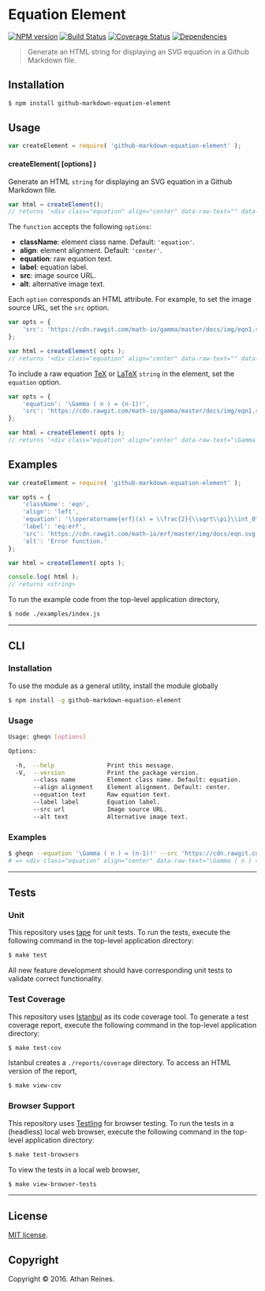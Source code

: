 Equation Element
===
[![NPM version][npm-image]][npm-url] [![Build Status][build-image]][build-url] [![Coverage Status][coverage-image]][coverage-url] [![Dependencies][dependencies-image]][dependencies-url]

> Generate an HTML string for displaying an SVG equation in a Github Markdown file.


## Installation

``` bash
$ npm install github-markdown-equation-element
```


## Usage

``` javascript
var createElement = require( 'github-markdown-equation-element' );
```

#### createElement( [options] )

Generate an HTML `string` for displaying an SVG equation in a Github Markdown file.

``` javascript
var html = createElement();
// returns '<div class="equation" align="center" data-raw-text="" data-equation="">\n\t<img src="" alt="">\n\t<br>\n</div>'
```

The `function` accepts the following `options`:
*	__className__: element class name. Default: `'equation'`.
*	__align__: element alignment. Default: `'center'`.
*	__equation__: raw equation text.
*	__label__: equation label.
*	__src__: image source URL.
*	__alt__: alternative image text.

Each `option` corresponds an HTML attribute. For example, to set the image source URL, set the `src` option.

``` javascript
var opts = {
	'src': 'https://cdn.rawgit.com/math-io/gamma/master/docs/img/eqn1.svg'
};

var html = createElement( opts );
// returns '<div class="equation" align="center" data-raw-text="" data-equation="">\n\t<img src="https://cdn.rawgit.com/math-io/gamma/master/docs/img/eqn1.svg" alt="">\n\t<br>\n</div>'
```

To include a raw equation [TeX][tex] or [LaTeX][latex] `string` in the element, set the `equation` option.

``` javascript
var opts = {
	'equation': '\Gamma ( n ) = (n-1)!',
	'src': 'https://cdn.rawgit.com/math-io/gamma/master/docs/img/eqn1.svg'
};

var html = createElement( opts );
// returns '<div class="equation" align="center" data-raw-text="\Gamma ( n ) = (n-1)!" data-equation="">\n\t<img src="https://cdn.rawgit.com/math-io/gamma/master/docs/img/eqn1.svg" alt="">\n\t<br>\n</div>'
```


## Examples

``` javascript
var createElement = require( 'github-markdown-equation-element' );

var opts = {
	'className': 'eqn',
	'align': 'left',
	'equation': '\\operatorname{erf}(x) = \\frac{2}{\\sqrt\\pi}\\int_0^x e^{-t^2}\\,\\mathrm dt',
	'label': 'eq:erf',
	'src': 'https://cdn.rawgit.com/math-io/erf/master/img/docs/eqn.svg',
	'alt': 'Error function.'
};

var html = createElement( opts );

console.log( html );
// returns <string>
```

To run the example code from the top-level application directory,

``` bash
$ node ./examples/index.js
```


---
## CLI

### Installation

To use the module as a general utility, install the module globally

``` bash
$ npm install -g github-markdown-equation-element
```


### Usage

``` bash
Usage: gheqn [options]

Options:

  -h,  --help               Print this message.
  -V,  --version            Print the package version.
       --class name         Element class name. Default: equation.
       --align alignment    Element alignment. Default: center.
       --equation text      Raw equation text.
       --label label        Equation label.
       --src url            Image source URL.
       --alt text           Alternative image text.
```


### Examples

``` bash
$ gheqn --equation '\Gamma ( n ) = (n-1)!' --src 'https://cdn.rawgit.com/math-io/gamma/master/docs/img/eqn1.svg'
# => <div class="equation" align="center" data-raw-text="\Gamma ( n ) = (n-1)!" data-equation="">\n\t<img src="https://cdn.rawgit.com/math-io/gamma/master/docs/img/eqn1.svg" alt="">\n\t<br>\n</div>
```


---
## Tests

### Unit

This repository uses [tape][tape] for unit tests. To run the tests, execute the following command in the top-level application directory:

``` bash
$ make test
```

All new feature development should have corresponding unit tests to validate correct functionality.


### Test Coverage

This repository uses [Istanbul][istanbul] as its code coverage tool. To generate a test coverage report, execute the following command in the top-level application directory:

``` bash
$ make test-cov
```

Istanbul creates a `./reports/coverage` directory. To access an HTML version of the report,

``` bash
$ make view-cov
```


### Browser Support

This repository uses [Testling][testling] for browser testing. To run the tests in a (headless) local web browser, execute the following command in the top-level application directory:

``` bash
$ make test-browsers
```

To view the tests in a local web browser,

``` bash
$ make view-browser-tests
```

<!-- [![browser support][browsers-image]][browsers-url] -->


---
## License

[MIT license](http://opensource.org/licenses/MIT).


## Copyright

Copyright &copy; 2016. Athan Reines.


[npm-image]: http://img.shields.io/npm/v/github-markdown-equation-element.svg
[npm-url]: https://npmjs.org/package/github-markdown-equation-element

[build-image]: http://img.shields.io/travis/kgryte/github-markdown-equation-element/master.svg
[build-url]: https://travis-ci.org/kgryte/github-markdown-equation-element

[coverage-image]: https://img.shields.io/codecov/c/github/kgryte/github-markdown-equation-element/master.svg
[coverage-url]: https://codecov.io/github/kgryte/github-markdown-equation-element?branch=master

[dependencies-image]: http://img.shields.io/david/kgryte/github-markdown-equation-element.svg
[dependencies-url]: https://david-dm.org/kgryte/github-markdown-equation-element

[dev-dependencies-image]: http://img.shields.io/david/dev/kgryte/github-markdown-equation-element.svg
[dev-dependencies-url]: https://david-dm.org/dev/kgryte/github-markdown-equation-element

[github-issues-image]: http://img.shields.io/github/issues/kgryte/github-markdown-equation-element.svg
[github-issues-url]: https://github.com/kgryte/github-markdown-equation-element/issues

[tape]: https://github.com/substack/tape
[istanbul]: https://github.com/gotwarlost/istanbul
[testling]: https://ci.testling.com

[tex]: https://en.wikipedia.org/wiki/TeX
[latex]: https://en.wikipedia.org/wiki/LaTeX
